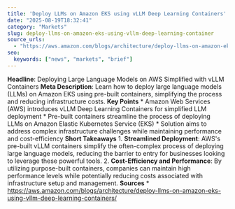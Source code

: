 ```yaml
---
title: 'Deploy LLMs on Amazon EKS using vLLM Deep Learning Containers'
date: "2025-08-19T18:32:41"
category: "Markets"
slug: deploy-llms-on-amazon-eks-using-vllm-deep-learning-container
source_urls:
  - "https://aws.amazon.com/blogs/architecture/deploy-llms-on-amazon-eks-using-vllm-deep-learning-containers/"
seo:
  keywords: ["news", "markets", "brief"]
---
```

**Headline**: Deploying Large Language Models on AWS Simplified with vLLM Containers  **Meta Description**: Learn how to deploy large language models (LLMs) on Amazon EKS using pre-built containers, simplifying the process and reducing infrastructure costs.  **Key Points**  * Amazon Web Services (AWS) introduces vLLM Deep Learning Containers for simplified LLM deployment * Pre-built containers streamline the process of deploying LLMs on Amazon Elastic Kubernetes Service (EKS) * Solution aims to address complex infrastructure challenges while maintaining performance and cost-efficiency  **Short Takeaways**  1. **Streamlined Deployment**: AWS's pre-built vLLM containers simplify the often-complex process of deploying large language models, reducing the barrier to entry for businesses looking to leverage these powerful tools. 2. **Cost-Efficiency and Performance**: By utilizing purpose-built containers, companies can maintain high performance levels while potentially reducing costs associated with infrastructure setup and management.  **Sources**  * https://aws.amazon.com/blogs/architecture/deploy-llms-on-amazon-eks-using-vllm-deep-learning-containers/ 
